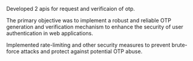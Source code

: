 Developed 2 apis for request and verificaion of otp.

The primary objective was to implement a robust and reliable OTP generation and verification mechanism to enhance the security of user authentication in web applications.

Implemented rate-limiting and other security measures to prevent brute-force attacks and protect against potential OTP abuse.
